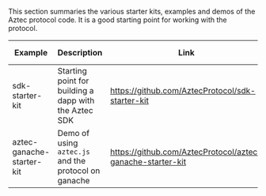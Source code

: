 This section summaries the various starter kits, examples and demos of the Aztec protocol code. It is a good starting point for working with the protocol.

| Example                   | Description                                           | Link                                                       | Last updated |     |
| ------------------------- | ----------------------------------------------------- | ---------------------------------------------------------- | ------------ | --- |
| sdk-starter-kit           | Starting point for building a dapp with the Aztec SDK | https://github.com/AztecProtocol/sdk-starter-kit           | Feb 2020     |     |
| aztec-ganache-starter-kit | Demo of using `aztec.js` and the protocol on ganache  | https://github.com/AztecProtocol/aztec-ganache-starter-kit | Feb 2020     |     |
